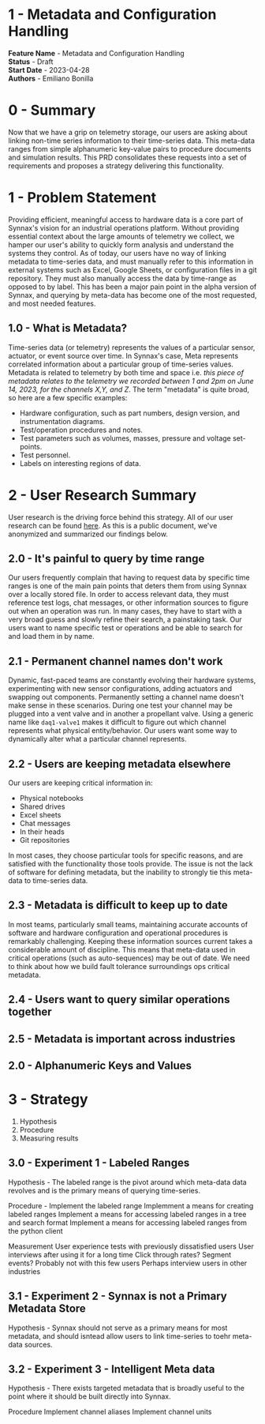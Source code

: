 # 1 - Metadata and Configuration Handling

**Feature Name** - Metadata and Configuration Handling <br />
**Status** - Draft <br />
**Start Date** - 2023-04-28 <br />
**Authors** - Emiliano Bonilla <br />

# 0 - Summary

Now that we have a grip on telemetry storage, our users are asking about linking
non-time series information to their time-series data. This meta-data ranges from simple
alphanumeric key-value pairs to procedure documents and simulation results. This PRD
consolidates these requests into a set of requirements and proposes a strategy
delivering this functionality.

# 1 - Problem Statement

Providing efficient, meaningful access to hardware data is a core part of Synnax's
vision for an industrial operations platform. Without providing essential context about
the large amounts of telemetry we collect, we hamper our user's ability to quickly form
analysis and understand the systems they control. As of today, our users have
no way of linking metadata to time-series data, and must manually refer to this
information in external systems such as Excel, Google Sheets, or configuration files
in a git repository. They must also manually access the data by time-range as opposed
to by label. This has been a major pain point in the alpha version of Synnax, and
querying by meta-data has become one of the most requested, and most needed features.

## 1.0 - What is Metadata?

Time-series data (or telemetry) represents the values of a particular sensor, actuator,
or event source over time. In Synnax's case, Meta represents correlated information
about a particular group of time-series values. Metadata is related to telemetry by both
time and space i.e. _this piece of metadata relates to the telemetry we recorded between
1 and 2pm on June 14, 2023, for the channels X,Y, and Z_. The term "metadata" is quite
broad, so here are a few specific examples:

- Hardware configuration, such as part numbers, design version, and instrumentation
  diagrams.
- Test/operation procedures and notes.
- Test parameters such as volumes, masses, pressure and voltage set-points.
- Test personnel.
- Labels on interesting regions of data.

# 2 - User Research Summary

User research is the driving force behind this strategy. All of our user research can be
found [here](https://drive.google.com/drive/u/0/folders/13Vc-G5CNzCwhxx9vNsHJLECK9Mrqz0if).
As this is a public document, we've anonymized and summarized our findings below.

## 2.0 - It's painful to query by time range

Our users frequently complain that having to request data by specific time ranges is
one of the main pain points that deters them from using Synnax over a locally stored
file. In order to access relevant data, they must reference test logs, chat messages,
or other information sources to figure out when an operation was run. In many cases,
they have to start with a very broad guess and slowly refine their search, a painstaking
task. Our users want to name specific test or operations and be able to search for and
load them in by name.

## 2.1 - Permanent channel names don't work

Dynamic, fast-paced teams are constantly evolving their hardware systems, experimenting
with new sensor configurations, adding actuators and swapping out components.
Permanently setting a channel name doesn't make sense in these scenarios. During one
test your channel may be plugged into a vent valve and in another a propellant valve.
Using a generic name like `daq1-valve1` makes it difficult to figure out which channel
represents what physical entity/behavior. Our users want some way to dynamically alter
what a particular channel represents.

## 2.2 - Users are keeping metadata elsewhere

Our users are keeping critical information in:

- Physical notebooks
- Shared drives
- Excel sheets
- Chat messages
- In their heads
- Git repositories

In most cases, they choose particular tools for specific reasons, and are satisfied
with the functionality those tools provide. The issue is not the lack of software for
defining metadata, but the inability to strongly tie this meta-data to time-series data.

## 2.3 - Metadata is difficult to keep up to date

In most teams, particularly small teams, maintaining accurate accounts of software and
hardware configuration and operational procedures is remarkably challenging. Keeping
these information sources current takes a considerable amount of discipline. This means
that meta-data used in critical operations (such as auto-sequences) may be out of date.
We need to think about how we build fault tolerance surroundings ops critical metadata.

## 2.4 - Users want to query similar operations together

## 2.5 - Metadata is important across industries

## 2.0 - Alphanumeric Keys and Values

# 3 - Strategy

1. Hypothesis
2. Procedure
3. Measuring results

## 3.0 - Experiment 1 - Labeled Ranges

Hypothesis - The labeled range is the pivot around which meta-data data revolves
and is the primary means of querying time-series.

Procedure -
Implement the labeled range
Implemment a means for creating labeled ranges
Implement a means for accessing labeled ranges in a tree and search format
Implement a means for accessing labeled ranges from the python client

Measurement
User experience tests with previously dissatisfied users
User interviews after using it for a long time
Click through rates? Segment events? Probably not with this few users
Perhaps interview users in other industries

## 3.1 - Experiment 2 - Synnax is not a Primary Metadata Store

Hypothesis - Synnax should not serve as a primary means for most metadata, and should
isntead allow users to link time-series to toehr meta-data sources.

## 3.2 - Experiment 3 - Intelligent Meta data

Hypothesis - There exists targeted metadata that is broadly useful to the point where
it should be built directly into Synnax.

Procedure
Implement channel aliases
Implement channel units
